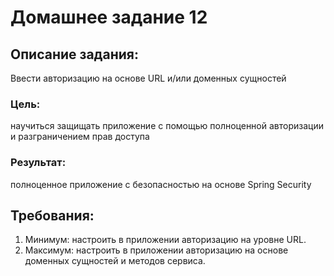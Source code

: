 # Домашнее задание 12
## Описание задания:
Ввести авторизацию на основе URL и/или доменных сущностей
### Цель:  
научиться защищать приложение с помощью полноценной авторизации и разграничением прав доступа


### Результат: 
полноценное приложение с безопасностью на основе Spring Security

## Требования:
1. Минимум: настроить в приложении авторизацию на уровне URL.
2. Максимум: настроить в приложении авторизацию на основе доменных сущностей и методов сервиса.